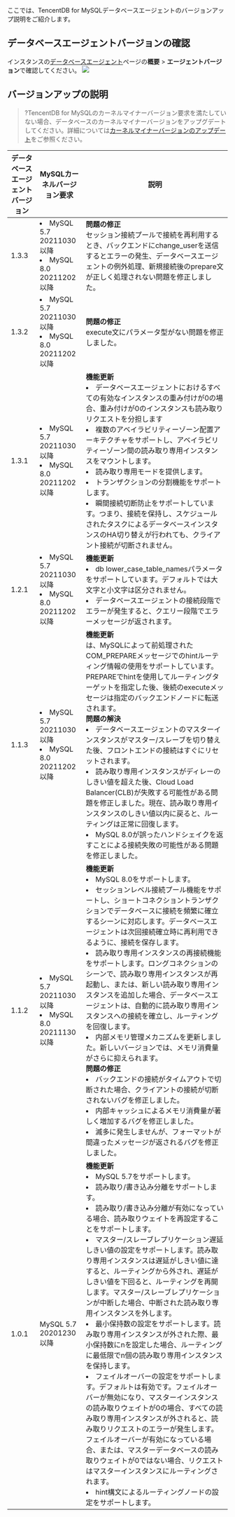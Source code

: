 ここでは、TencentDB for MySQLデータベースエージェントのバージョンアップ説明をご紹介します。

## データベースエージェントバージョンの確認
インスタンスの[データベースエージェント](https://www.tencentcloud.com/document/product/236/42052)ページの**概要** > **エージェントバージョン**で確認してください。
![](https://staticintl.cloudcachetci.com/yehe/backend-news/A5SJ759_4.png)

## バージョンアップの説明
>?TencentDB for MySQLのカーネルマイナーバージョン要求を満たしていない場合、データベースのカーネルマイナーバージョンをアップグデートしてください。詳細については[カーネルマイナーバージョンのアップデート](https://intl.cloud.tencent.com/document/product/236/36816)をご参照ください。

| データベースエージェントバージョン | MySQLカーネルバージョン要求  | 説明 | 
|---------|---------|---------|
| 1.3.3 |<li>MySQL 5.7 20211030以降<li>MySQL 8.0 20211202以降| **問題の修正**<br>セッション接続プールで接続を再利用するとき、バックエンドにchange_userを送信するとエラーの発生、データベースエージェントの例外処理、新規接続後のprepare文が正しく処理されない問題を修正しました。| 
| 1.3.2 |<li>MySQL 5.7 20211030以降<li>MySQL 8.0 20211202以降| **問題の修正**<br>execute文にパラメータ型がない問題を修正しました。| 
| 1.3.1 |<li>MySQL 5.7 20211030以降<li>MySQL 8.0 20211202以降| **機能更新**<li>データベースエージェントにおけるすべての有効なインスタンスの重み付けが0の場合、重み付けが0のインスタンスも読み取りリクエストを分担します<li>複数のアベイラビリティーゾーン配置アーキテクチャをサポートし、アベイラビリティーゾーン間の読み取り専用インスタンスをマウントします。<li>読み取り専用モードを提供します。<li>トランザクションの分割機能をサポートします。<li>瞬間接続切断防止をサポートしています。つまり、接続を保持し、スケジュールされたタスクによるデータベースインスタンスのHA切り替えが行われても、クライアント接続が切断されません。| 
|1.2.1|<li>MySQL 5.7 20211030以降<li>MySQL 8.0 20211202以降|**機能更新**<li>db lower_case_table_namesパラメータをサポートしています。デフォルトでは大文字と小文字は区分されません。<li>データベースエージェントの接続段階でエラーが発生すると、クエリー段階でエラーメッセージが返されます。|
| 1.1.3 |<li>MySQL 5.7 20211030以降<li>MySQL 8.0 20211202以降| **機能更新**<br>は、MySQLによって前処理されたCOM_PREPAREメッセージでのhintルーティング情報の使用をサポートしています。PREPAREでhintを使用してルーティングターゲットを指定した後、後続のexecuteメッセージは指定のバックエンドノードに転送されます。<br>**問題の解決**<li>データベースエージェントのマスターインスタンスがマスター/スレーブを切り替えた後、フロントエンドの接続はすぐにリセットされます。<li>読み取り専用インスタンスがディレーのしきい値を超えた後、Cloud Load Balancer(CLB)が失敗する可能性がある問題を修正しました。現在、読み取り専用インスタンスのしきい値以内に戻ると、ルーティングは正常に回復します。<li>MySQL 8.0が誤ったハンドシェイクを返すことによる接続失敗の可能性がある問題を修正しました。| 
| 1.1.2 |<li>MySQL 5.7 20211030以降<li>MySQL 8.0 20211130以降| **機能更新**<li>MySQL 8.0をサポートします。<li>セッションレベル接続プール機能をサポートし、ショートコネクショントランザクションでデータベースに接続を頻繁に確立するシーンに対応します。データベースエージェントは次回接続確立時に再利用できるように、接続を保存します。<li>読み取り専用インスタンスの再接続機能をサポートします。ロングコネクションのシーンで、読み取り専用インスタンスが再起動し、または、新しい読み取り専用インスタンスを追加した場合、データベースエージェントは、自動的に読み取り専用インスタンスへの接続を確立し、ルーティングを回復します。<li>内部メモリ管理メカニズムを更新しました。新しいバージョンでは、メモリ消費量がさらに抑えられます。<br>**問題の修正**<li>バックエンドの接続がタイムアウトで切断された場合、クライアントの接続が切断されないバグを修正しました。<li>内部キャッシュによるメモリ消費量が著しく増加するバグを修正しました。<li>滅多に発生しませんが、フォーマットが間違ったメッセージが返されるバグを修正しました。| 
| 1.0.1 |MySQL 5.7 20201230以降| **機能更新**<li>MySQL 5.7をサポートします。<li>読み取り/書き込み分離をサポートします。<li>読み取り/書き込み分離が有効になっている場合、読み取りウェイトを再設定することをサポートします。<li>マスター/スレーブレプリケーション遅延しきい値の設定をサポートします。読み取り専用インスタンスは遅延がしきい値に達すると、ルーティングから外され、遅延がしきい値を下回ると、ルーティングを再開します。マスター/スレーブレプリケーションが中断した場合、中断された読み取り専用インスタンスを外します。<li>最小保持数の設定をサポートします。読み取り専用インスタンスが外された際、最小保持数にnを設定した場合、ルーティングに最低限でn個の読み取り専用インスタンスを保持します。<li>フェイルオーバーの設定をサポートします。デフォルトは有効です。フェイルオーバーが無効になり、マスターインスタンスの読み取りウェイトが0の場合、すべての読み取り専用インスタンスが外されると、読み取りリクエストのエラーが発生します。フェイルオーバーが有効になっている場合、または、マスターデータベースの読み取りウェイトが0ではない場合、リクエストはマスターインスタンスにルーティングされます。<li>hint構文によるルーティングノードの設定をサポートします。| 

